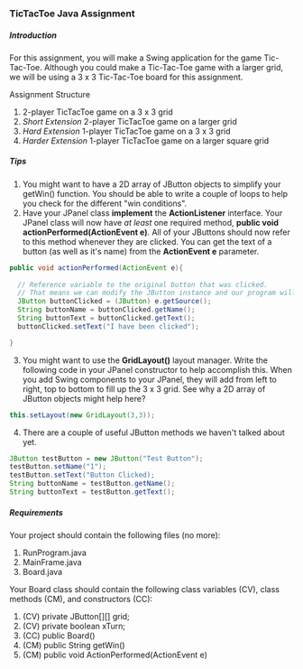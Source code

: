 ### TicTacToe Java Assignment

##### Introduction
For this assignment, you will make a Swing application for the game Tic-Tac-Toe. Although you could make a Tic-Tac-Toe game with a
larger grid, we will be using a 3 x 3 Tic-Tac-Toe board for this assignment. 

Assignment Structure
1. 2-player TicTacToe game on a 3 x 3 grid
2. *Short Extension* 2-player TicTacToe game on a larger grid
2. *Hard Extension* 1-player TicTacToe game on a 3 x 3 grid
3. *Harder Extension* 1-player TicTacToe game on a larger square grid

##### Tips
1. You might want to have a 2D array of JButton objects to simplify your getWin() function. You should be able to write a couple of loops to help you check for the different "win conditions".
2. Have your JPanel class **implement** the **ActionListener** interface. Your JPanel class will now have *at least* one required method, **public void actionPerformed(ActionEvent e)**. All of your JButtons should now refer to this method whenever they are clicked. You can get the text of a button (as well as it's name) from the **ActionEvent e** parameter.
```java
public void actionPerformed(ActionEvent e){
  
  // Reference variable to the original button that was clicked. 
  // That means we can modify the JButton instance and our program will know what to do!
  JButton buttonClicked = (JButton) e.getSource();
  String buttonName = buttonClicked.getName();
  String buttonText = buttonClicked.getText();
  buttonClicked.setText("I have been clicked");

}
```
3. You might want to use the **GridLayout()** layout manager. Write the following code in your JPanel constructor to help accomplish this. When you add Swing components to your JPanel, they will add from left to right, top to bottom to fill up the 3 x 3 grid. See why a 2D array of JButton objects might help here?
```java
this.setLayout(new GridLayout(3,3));
```
4. There are a couple of useful JButton methods we haven't talked about yet.
```java
JButton testButton = new JButton("Test Button");
testButton.setName("1");
testButton.setText("Button Clicked);
String buttonName = testButton.getName();
String buttonText = testButton.getText();
```

##### Requirements
Your project should contain the following files (no more):
1. RunProgram.java
2. MainFrame.java
3. Board.java

Your Board class should contain the following class variables (CV), class methods (CM), and constructors (CC):
1. (CV) private JButton[][] grid;
2. (CV) private boolean xTurn;
3. (CC) public Board()
4. (CM) public String getWin()
5. (CM) public void ActionPerformed(ActionEvent e)


 
